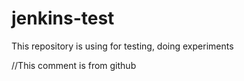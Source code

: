 # jenkins-test
This repository is using for testing, doing experiments

//This comment is from github
